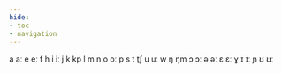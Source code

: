```yaml
---
hide:
- toc
- navigation
---
```

a
aː
e
eː
f
h
i
iː
j
k
kp
l
m
n
o
oː
p
s
t
t̠ʃ
u
uː
w
ŋ
ŋm
ɔ
ɔː
ə
əː
ɛ
ɛː
ɣ
ɪ
ɪː
ɲ
ʊ
ʊː
